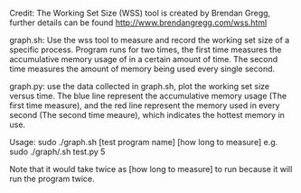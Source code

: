 Credit: The Working Set Size (WSS) tool is created by Brendan Gregg, further details can be found 		http://www.brendangregg.com/wss.html

graph.sh: Use the wss tool to measure and record the working set size of a specific process. Program runs for two times, the first time measures the accumulative memory usage of in a certain amount of time. The second time measures the amount of memory being used every single second.

graph.py: use the data collected in graph.sh, plot the working set size versus time. The blue line represent the accumulative memory usage (The first time measure), and the red line represent the memory used in every second (The second time meaure), which indicates the hottest memory in use.


Usage: sudo ./graph.sh [test program name] [how long to measure]
e.g. sudo ./graph/.sh test.py 5

Note that it would take twice as [how long to measure] to run because it will run the program twice.
